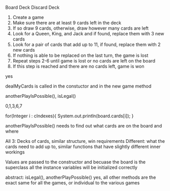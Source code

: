 Board
Deck
Discard Deck


1) Create a game
2) Make sure there are at least 9 cards left in the deck
3) If so draw 9 cards, otherwise, draw however many cards are left
4) Look for a Queen, King, and Jack and if found, replace them with 3 new cards
5) Look for a pair of cards that add up to 11, if found, replace them with 2 new cards
6) If nothing is able to be replaced on the last turn, the game is lost
7) Repeat steps 2-6 until game is lost or no cards are left on the board
8) If this step is reached and there are no cards left, game is won

yes

dealMyCards is called in the constuctor and in the new game method

anotherPlayIsPossible(), isLegal()

0,1,3,6,7

for(Integer i : cIndexes){
    System.out.println(board.cards[i]);
}

anotherPlayIsPossible()
needs to find out what cards are on the board and where

All 3: Decks of cards, similar structure, win requirements
Different: what the cards need to add up to, similar functions that have slightly different inner workings

Values are passed to the constructor and becuase the board is the superclass all the instance variables will be initialized correctly

abstract: isLegal(), anotherPlayPossible()
yes, all other methods are the exact same for all the games, or individual to the various games
